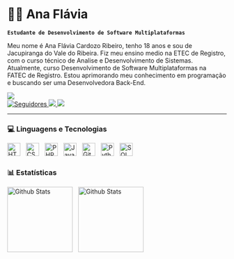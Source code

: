 # 👩‍💻 Ana Flávia
**`Estudante de Desenvolvimento de Software Multiplataformas`**

Meu nome é Ana Flávia Cardozo Ribeiro, tenho 18 anos e sou de Jacupiranga do Vale do Ribeira. Fiz meu ensino medio na ETEC de Registro, com o curso técnico de Analise e Desenvolvimento de Sistemas. Atualmente, curso Desenvolvimento de Software Multiplataformas na FATEC de Registro. Estou aprimorando meu conhecimento em programação e buscando ser uma Desenvolvedora Back-End.

<p align="left">

<a href="https://www.instagram.com/_anacardozoofc/?igsh=MW03cmE4b2Q3NTU2aw%3D%3D#" target="_blank"><img src="https://img.shields.io/badge/-Instagram-%23E4405F?style=for-the-badge&logo=instagram&logoColor=white" target="_blank">
</a>    
   <a href="https://github.com/anacardozo?tab=followers">
        <img 
            alt="Seguidores" 
            title="Me siga no GitHub" 
            src="https://custom-icon-badges.demolab.com/github/followers/anacardozo?color=236ad3&labelColor=1155ba&style=for-the-badge&logo=github&label=Seguidores&logoColor=white"
        />
    </a>
    <a href="https://www.linkedin.com/in/ana-fl%C3%A1via-ribeiro-057a83354/" target="_blank"><img src="https://img.shields.io/badge/-LinkedIn-%230077B5?style=for-the-badge&logo=linkedin&logoColor=white" target="_blank">
    </a>
    <a href = "mailto:ana.cardozocr18@gmail.com
"><img src="https://img.shields.io/badge/-Gmail-%23333?style=for-the-badge&logo=gmail&logoColor=white" target="_blank">
    </a>
</p>

---

### 💻 Linguagens e Tecnologias

<img 
    align="left" 
    alt="HTML"
    title="HTML" 
    width="30px" 
    style="padding-right: 10px;" 
    src="https://cdn.jsdelivr.net/gh/devicons/devicon@latest/icons/html5/html5-original.svg" 
/>
<img 
    align="left" 
    alt="CSS" 
    title="CSS"
    width="30px" 
    style="padding-right: 10px;" 
    src="https://cdn.jsdelivr.net/gh/devicons/devicon@latest/icons/css3/css3-original.svg" 
/>
<img 
    align="left" 
    alt="PHP" 
    title="PHP"
    width="30px" 
    style="padding-right: 10px;" 
    src="https://cdn.jsdelivr.net/gh/devicons/devicon@latest/icons/php/php-original.svg" 
/>
<img 
    align="left" 
    alt="JavaScript" 
    title="JavaScript"
    width="30px" 
    style="padding-right: 10px;" 
    src="https://cdn.jsdelivr.net/gh/devicons/devicon@latest/icons/javascript/javascript-original.svg" 
/>
<img 
    align="left" 
    alt="Git" 
    title="Git"
    width="30px" 
    style="padding-right: 10px;" 
    src="https://cdn.jsdelivr.net/gh/devicons/devicon@latest/icons/git/git-original.svg" 
/>
<img 
    align="left" 
    alt="Python" 
    title="Python"
    width="30px" 
    style="padding-right: 10px;" 
    src="https://cdn.jsdelivr.net/gh/devicons/devicon@latest/icons/python/python-original.svg" 
/>

<img
    align="left" 
    alt="SQL" 
    title="SQL"
    width="30px" 
    style="padding-right: 10px;
    "
 src="https://cdn.jsdelivr.net/gh/devicons/devicon@latest/icons/mysql/mysql-original.svg" />

<br/>
<br/>

### 📊 Estatísticas
<img
    align="left"
    alt="Github Stats"
    height="150" 
    style="padding-right: 10px;
    "
 src="https://github-readme-stats.vercel.app/api?username=anacardozo&show_icons=true&include_all_commits=true&theme=radical&locale=pt-br" />

<img
    align="left"
    alt="Github Stats"
    height="150" 
    style="padding-right: 10px;
    "
 src="https://github-readme-stats.vercel.app/api/top-langs/?username=anacardozo&theme=radical&layout=compact&custom_title=Tecnologias&langs_count=9" />      
